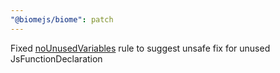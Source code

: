 ```yaml
---
"@biomejs/biome": patch
---
```


Fixed [noUnusedVariables](https://biomejs.dev/linter/rules/no-unused-variables/) rule to suggest unsafe fix for unused JsFunctionDeclaration
